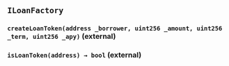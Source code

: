 ## `ILoanFactory`






### `createLoanToken(address _borrower, uint256 _amount, uint256 _term, uint256 _apy)` (external)





### `isLoanToken(address) → bool` (external)







